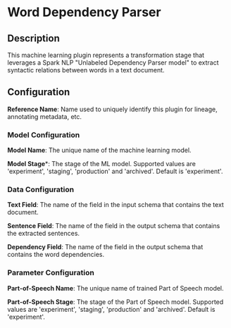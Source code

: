 
# Word Dependency Parser

## Description
This machine learning plugin represents a transformation stage that leverages a Spark NLP "Unlabeled Dependency 
Parser model" to extract syntactic relations between words in a text document.

## Configuration
**Reference Name**: Name used to uniquely identify this plugin for lineage, annotating metadata, etc.

### Model Configuration
**Model Name**: The unique name of the machine learning model.

**Model Stage***: The stage of the ML model. Supported values are 'experiment', 'staging', 'production'
and 'archived'. Default is 'experiment'.

### Data Configuration
**Text Field**: The name of the field in the input schema that contains the text document.

**Sentence Field**: The name of the field in the output schema that contains the extracted sentences.

**Dependency Field**: The name of the field in the output schema that contains the word dependencies.

### Parameter Configuration
**Part-of-Speech Name**: The unique name of trained Part of Speech model.

**Part-of-Speech Stage**: The stage of the Part of Speech model. Supported values are 'experiment', 'staging', 
'production' and 'archived'. Default is 'experiment'.